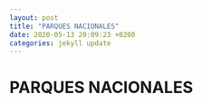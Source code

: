 ```yaml
---
layout: post
title: "PARQUES NACIONALES"
date: 2020-05-13 20:09:23 +0200
categories: jekyll update
---
```


# PARQUES NACIONALES
